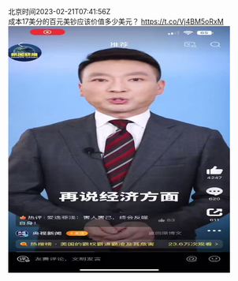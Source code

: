 北京时间2023-02-21T07:41:56Z<br>成本17美分的百元美钞应该价值多少美元？ https://t.co/Vj4BM5oRxM<br><img src='/temp/video/2023/x-Month-2/e-Day-21/whyyoutouzhele/1627815848587980801_0.jpg' width='450' height='500'><br><br>